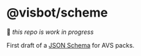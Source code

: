 # @visbot/scheme

:rotating_light:  *this repo is work in progress*

First draft of a [JSON Schema](https://json-schema.org/) for AVS packs.
